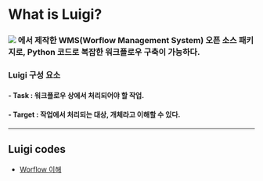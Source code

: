 # What is Luigi?

### <img src="https://img.shields.io/badge/Spotify-1DB954?style=flat&logo=spotify&logoColor=white" /> 에서 제작한 **WMS**(Worflow Management System) 오픈 소스 패키지로, Python 코드로 복잡한 워크플로우 구축이 가능하다. 

### Luigi 구성 요소 
#### - Task : 워크플로우 상에서 처리되어야 할 작업.
#### - Target : 작업에서 처리되는 대상, 개체라고 이해할 수 있다.

---

## Luigi codes
- [Worflow 이해](https://github.com/CharmStrange/CoLab_data/blob/main/ipynbs/D.E./Luigi.ipynb)

